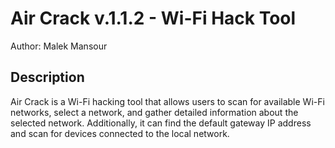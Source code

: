 # Air Crack v.1.1.2 - Wi-Fi Hack Tool

Author: Malek Mansour

## Description

Air Crack is a Wi-Fi hacking tool that allows users to scan for available Wi-Fi networks, select a network, and gather detailed information about the selected network. Additionally, it can find the default gateway IP address and scan for devices connected to the local network.

